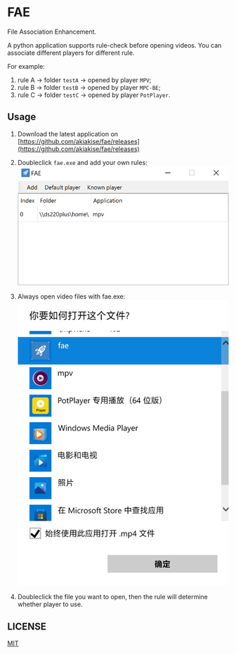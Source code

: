 # FAE

File Association Enhancement.

A python application supports rule-check before opening videos. You can associate different players for different rule.

For example:

1. rule A -> folder `testA` -> opened by player `MPV`;
2. rule B -> folder `testB` -> opened by player `MPC-BE`;
3. rule C -> folder `testC` -> opened by player `PotPlayer`.

## Usage

1. Download the latest application
   on [https://github.com/akiakise/fae/releases](https://github.com/akiakise/fae/releases)

2. Doubleclick `fae.exe` and add your own rules:
   ![config](resources/1-config.png)

3. Always open video files with fae.exe:
   ![association](resources/2-association.png)

4. Doubleclick the file you want to open, then the rule will determine whether player to use.

## LICENSE

[MIT](LICENSE)
